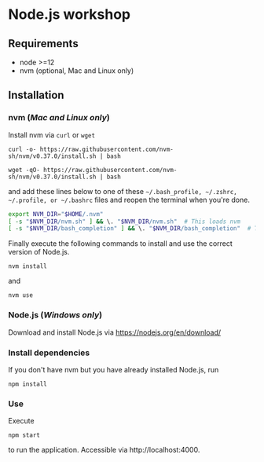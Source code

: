 # Node.js workshop

## Requirements
- node >=12
- nvm (optional, Mac and Linux only)

## Installation

### nvm (_Mac and Linux only_)
Install nvm via `curl` or `wget`

``` shell
curl -o- https://raw.githubusercontent.com/nvm-sh/nvm/v0.37.0/install.sh | bash

wget -qO- https://raw.githubusercontent.com/nvm-sh/nvm/v0.37.0/install.sh | bash
```
and add these lines below to one of these `~/.bash_profile, ~/.zshrc, ~/.profile, or ~/.bashrc` files and reopen the terminal when you're done.

``` bash
export NVM_DIR="$HOME/.nvm"
[ -s "$NVM_DIR/nvm.sh" ] && \. "$NVM_DIR/nvm.sh"  # This loads nvm
[ -s "$NVM_DIR/bash_completion" ] && \. "$NVM_DIR/bash_completion"  # This loads nvm bash_completion
```

Finally execute the following commands to install and use the correct version of Node.js.

``` shell
nvm install
``` 
and 
``` shell
nvm use
```

### Node.js (_Windows only_)
Download and install Node.js via https://nodejs.org/en/download/

### Install dependencies
If you don't have nvm but you have already installed Node.js, run
``` shell
npm install
``` 

### Use
Execute 
``` shell
npm start
```
to run the application. Accessible via http://localhost:4000.
